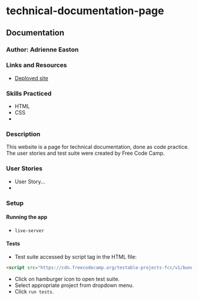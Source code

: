 # technical-documentation-page

## Documentation

### Author: Adrienne Easton

### Links and Resources
* [Deployed site](https://adrienneeaston.github.io/technical-documentation-page/)

### Skills Practiced
* HTML
* CSS
* 

### Description
This website is a page for technical documentation, done as code practice. The user stories and test suite were created by Free Code Camp.

### User Stories
* User Story...
* 

### Setup

#### Running the app
* `live-server`
  
#### Tests
* Test suite accessed by script tag in the HTML file:

```HTML
<script src="https://cdn.freecodecamp.org/testable-projects-fcc/v1/bundle.js"></script>
```
* Click on hamburger icon to open test suite.
* Select appropriate project from dropdown menu.
* Click `run tests`.

